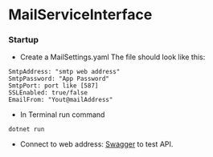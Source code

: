 # MailServiceInterface

### Startup

- Create a MailSettings.yaml
The file should look like this:
```
SmtpAddress: "smtp web address"
SmtpPassword: "App Password"
SmtpPort: port like [587]
SSLEnabled: true/false
EmailFrom: "Yout@mailAddress"
```

- In Terminal run command
```
dotnet run
```

- Connect to web address: [Swagger](http://localhost:5147/swagger/index.html) to test API.
